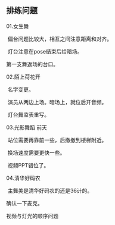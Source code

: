 ## 排练问题

01.女生舞

​       偏台问题比较大，相互之间注意距离和对齐。

​       灯台注意在pose结束后给暗场。

第一支舞返场的台口。

02.陌上荷花开

​       名字变更。

​       演员从两边上场。暗场上，就位后开音频。

​       灯台舞监表重写。

03.光影舞蹈 前天

​       站位需要再靠前一些，后撤撤到楼梯附近。

​       换场速度需要更快一些。

​       视频PPT错位了。

04.清华好码农

​       主舞美是清华好码农的还是36计的。

确认一下麦克。

视频与灯光的顺序问题